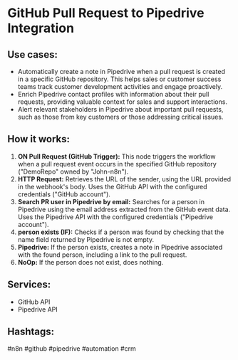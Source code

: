 # GitHub Pull Request to Pipedrive Integration

## Use cases:

- Automatically create a note in Pipedrive when a pull request is created in a specific GitHub repository. This helps sales or customer success teams track customer development activities and engage proactively.
- Enrich Pipedrive contact profiles with information about their pull requests, providing valuable context for sales and support interactions.
- Alert relevant stakeholders in Pipedrive about important pull requests, such as those from key customers or those addressing critical issues.

## How it works:

1.  **ON Pull Request (GitHub Trigger):** This node triggers the workflow when a pull request event occurs in the specified GitHub repository ("DemoRepo" owned by "John-n8n").
2.  **HTTP Request:** Retrieves the URL of the sender, using the URL provided in the webhook's body. Uses the GitHub API with the configured credentials ("GitHub account").
3.  **Search PR user in Pipedrive by email:** Searches for a person in Pipedrive using the email address extracted from the GitHub event data.  Uses the Pipedrive API with the configured credentials ("Pipedrive account").
4.  **person exists (IF):** Checks if a person was found by checking that the name field returned by Pipedrive is not empty.
5.  **Pipedrive:** If the person exists, creates a note in Pipedrive associated with the found person, including a link to the pull request.
6. **NoOp:** If the person does not exist, does nothing.

## Services:

-   GitHub API
-   Pipedrive API

## Hashtags:

#n8n #github #pipedrive #automation #crm
